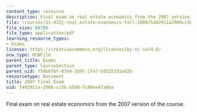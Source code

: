 ```yaml
---
content_type: resource
description: Final exam on real estate economics from the 2007 version of the course.
file: /courses/11-433j-real-estate-economics-fall-2008/5492911a2900cc5bb5b07c89ee4fa0ba_exam2_2007.pdf
file_size: 88709
file_type: application/pdf
learning_resource_types:
- Exams
license: https://creativecommons.org/licenses/by-nc-sa/4.0/
ocw_type: OCWFile
parent_title: Exams
parent_type: CourseSection
parent_uid: f50b6fbf-97e9-2d9f-2f47-b9325331e82b
resourcetype: Document
title: 2007 Final Exam
uid: 5492911a-2900-cc5b-b5b0-7c89ee4fa0ba
---
```

Final exam on real estate economics from the 2007 version of the course.